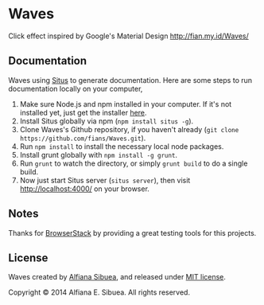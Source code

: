 # Waves

Click effect inspired by Google's Material Design
http://fian.my.id/Waves/

## Documentation

Waves using [Situs](https://github.com/fians/situs) to generate documentation. Here are some steps to run documentation locally on your computer,

1. Make sure Node.js and npm installed in your computer. If it's not installed yet, just get the installer [here](http://nodejs.org/).
2. Install Situs globally via npm (`npm install situs -g`).
3. Clone Waves's Github repository, if you haven't already (`git clone https://github.com/fians/Waves.git`).
4. Run `npm install` to install the necessary local node packages.
5. Install grunt globally with `npm install -g grunt`.
6. Run `grunt` to watch the directory, or simply `grunt build` to do a single build.
7. Now just start Situs server (`situs server`), then visit [http://localhost:4000/](http://localhost:4000/) on your browser.

## Notes

Thanks for [BrowserStack](http://www.browserstack.com/) by providing a great testing tools for this projects.


## License
Waves created by [Alfiana Sibuea](http://fian.my.id), and released under [MIT license](https://github.com/fians/Waves/blob/master/LICENSE). 

Copyright &copy; 2014 Alfiana E. Sibuea. All rights reserved.
